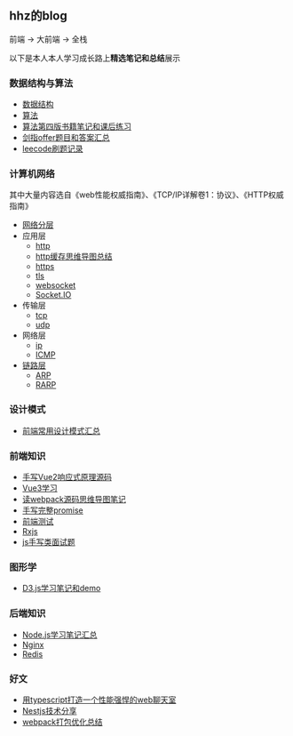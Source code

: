 ## hhz的blog
前端 -> 大前端 -> 全栈

以下是本人本人学习成长路上**精选笔记和总结**展示
### 数据结构与算法
- [数据结构](https://github.com/genaller/strong-frontend/tree/master/Arithmetic/数据结构)
- [算法](https://github.com/genaller/strong-frontend/tree/master/Arithmetic/算法)
- [算法第四版书籍笔记和课后练习](https://github.com/genaller/strong-frontend/tree/master/Arithmetic/算法4)
- [剑指offer题目和答案汇总](https://github.com/genaller/strong-frontend/tree/master/Arithmetic/剑指offer)
- [leecode刷题记录](https://github.com/genaller/strong-frontend/tree/master/Arithmetic/leecode练习)

### 计算机网络
其中大量内容选自《web性能权威指南》、《TCP/IP详解卷1：协议》、《HTTP权威指南》
- [网络分层](https://github.com/genaller/strong-frontend/tree/master/ComputerNetwork/计算机网络.md)
- 应用层
  - [http](https://github.com/genaller/strong-frontend/tree/master/ComputerNetwork/http.md)
  - [http缓存思维导图总结](https://github.com/genaller/strong-frontend/tree/master/ComputerNetwork/http_cache.png)
  - [https](https://github.com/genaller/strong-frontend/tree/master/ComputerNetwork/https.md)
  - [tls](https://github.com/genaller/strong-frontend/tree/master/ComputerNetwork/tls.md)
  - [websocket](https://github.com/genaller/strong-frontend/tree/master/ComputerNetwork/websocket.md)
  - [Socket.IO](https://github.com/genaller/strong-frontend/tree/master/Frontend/learnSocket.io/index.html)
- 传输层
  - [tcp](https://github.com/genaller/strong-frontend/tree/master/ComputerNetwork/tcp/tcp.md)
  - [udp](https://github.com/genaller/strong-frontend/tree/master/ComputerNetwork/udp.md)
- 网络层
  - [ip](https://github.com/genaller/strong-frontend/tree/master/ComputerNetwork/ip/ip.md)
  - [ICMP](https://github.com/genaller/strong-frontend/tree/master/ComputerNetwork/ICMP-Internet控制报文协议.md)
- [链路层](https://github.com/genaller/strong-frontend/tree/master/ComputerNetwork/tcpip协议族-链路层.md)
  - [ARP](https://github.com/genaller/strong-frontend/tree/master/ComputerNetwork/ARP-地址解析协议.md)
  - [RARP](https://github.com/genaller/strong-frontend/tree/master/ComputerNetwork/RARP-逆地址解析协议.md)

### 设计模式
- [前端常用设计模式汇总](https://github.com/genaller/strong-frontend/tree/master/DesignMode/设计模式)

### 前端知识
- [手写Vue2响应式原理源码](https://github.com/genaller/strong-frontend/tree/master/Frontend/learnVue/手写vue对象响应式代码)
- [Vue3学习](https://github.com/genaller/strong-frontend/tree/master/Frontend/learnVue/vue3/vue3.md)
- [读webpack源码思维导图笔记](https://github.com/genaller/strong-frontend/tree/master/Frontend/learnWebpack/webpack_source_analysis/webpack源码解析.xmind)
- [手写完整promise](https://github.com/genaller/strong-frontend/tree/master/Frontend/learnEs6/promise/MyPromise/index.js)
- [前端测试](https://github.com/genaller/strong-frontend/tree/master/Frontend/learnTest)
- [Rxjs](https://github.com/genaller/strong-frontend/tree/master/Frontend/learnRxjs/rxjs.md)
- [js手写类面试题](https://github.com/genaller/strong-frontend/tree/master/Frontend/learnJavascript/手写代码.md)

### 图形学
- [D3.js学习笔记和demo](https://github.com/genaller/strong-frontend/tree/master/GraphVisualization/learnD3/d3.md)

### 后端知识
- [Node.js学习笔记汇总](https://github.com/genaller/strong-frontend/tree/master/Backend/learnNode)
- [Nginx](https://github.com/genaller/strong-frontend/tree/master/Backend/learnNginx)
- [Redis](https://github.com/genaller/strong-frontend/tree/master/Backend/learnRedis)

### 好文
- [用typescript打造一个性能强悍的web聊天室](https://github.com/genaller/strong-frontend/tree/master/Backend/learnNode/Nestjs/聊天室/用typescript打造一个性能强悍的web聊天室.md)
- [Nestjs技术分享](https://github.com/genaller/strong-frontend/tree/master/Backend/learnNode/Nestjs/Nestjs入门.pptx)
- [webpack打包优化总结](https://github.com/genaller/strong-frontend/tree/master/Frontend/learnWebpack/webpack打包优化总结.md)